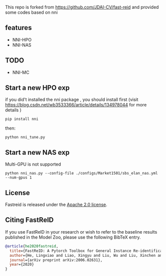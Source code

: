 This repo is forked from https://github.com/JDAI-CV/fast-reid and provided some codes based on nni

## features
* NNI-HPO
* NNI-NAS

## TODO
* NNI-MC

## Start a new HPO exp
if you did't installed the nni package , you should install first (visit https://blog.csdn.net/wb3533366/article/details/134978044 for more details )


`
pip install nni
`

then:

`
python nni_tune.py
`  

## Start a new NAS exp

Multi-GPU is not supported

`
python nni_nas.py --config-file ./configs/Market1501/sbs_elan_nas.yml --num-gpus 1
`  


## License

Fastreid is released under the [Apache 2.0 license](LICENSE).

## Citing FastReID

If you use FastReID in your research or wish to refer to the baseline results published in the Model Zoo, please use the following BibTeX entry.

```BibTeX
@article{he2020fastreid,
  title={FastReID: A Pytorch Toolbox for General Instance Re-identification},
  author={He, Lingxiao and Liao, Xingyu and Liu, Wu and Liu, Xinchen and Cheng, Peng and Mei, Tao},
  journal={arXiv preprint arXiv:2006.02631},
  year={2020}
}
```
